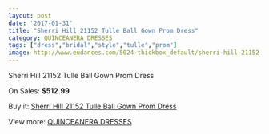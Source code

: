 ```yaml
---
layout: post
date: '2017-01-31'
title: "Sherri Hill 21152 Tulle Ball Gown Prom Dress"
category: QUINCEANERA DRESSES
tags: ["dress","bridal","style","tulle","prom"]
image: http://www.eudances.com/5024-thickbox_default/sherri-hill-21152-tulle-ball-gown-prom-dress.jpg
---
```

Sherri Hill 21152 Tulle Ball Gown Prom Dress

On Sales: **$512.99**
<a href="https://www.eudances.com/en/quinceanera-dresses/1697-sherri-hill-21152-tulle-ball-gown-prom-dress.html"><amp-img layout="responsive" width="600" height="600" src="//www.eudances.com/5024-thickbox_default/sherri-hill-21152-tulle-ball-gown-prom-dress.jpg" alt="Sherri Hill 21152 Tulle Ball Gown Prom Dress 0" /></a>
<a href="https://www.eudances.com/en/quinceanera-dresses/1697-sherri-hill-21152-tulle-ball-gown-prom-dress.html"><amp-img layout="responsive" width="600" height="600" src="//www.eudances.com/5025-thickbox_default/sherri-hill-21152-tulle-ball-gown-prom-dress.jpg" alt="Sherri Hill 21152 Tulle Ball Gown Prom Dress 1" /></a>
<a href="https://www.eudances.com/en/quinceanera-dresses/1697-sherri-hill-21152-tulle-ball-gown-prom-dress.html"><amp-img layout="responsive" width="600" height="600" src="//www.eudances.com/5026-thickbox_default/sherri-hill-21152-tulle-ball-gown-prom-dress.jpg" alt="Sherri Hill 21152 Tulle Ball Gown Prom Dress 2" /></a>

Buy it: [Sherri Hill 21152 Tulle Ball Gown Prom Dress](https://www.eudances.com/en/quinceanera-dresses/1697-sherri-hill-21152-tulle-ball-gown-prom-dress.html "Sherri Hill 21152 Tulle Ball Gown Prom Dress")

View more: [QUINCEANERA DRESSES](https://www.eudances.com/en/17-quinceanera-dresses "QUINCEANERA DRESSES")
